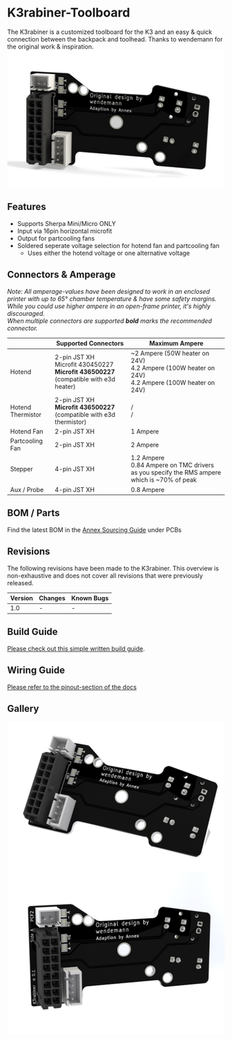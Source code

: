 # K3rabiner-Toolboard

The K3rabiner is a customized toolboard for the K3 and an easy & quick connection between the backpack and toolhead. Thanks to wendemann for the original work & inspiration.
![picture](images/Front.JPG)

## Features

- Supports Sherpa Mini/Micro ONLY
- Input via 16pin horizontal microfit
- Output for partcooling fans
- Soldered seperate voltage selection for hotend fan and partcooling fan
   - Uses either the hotend voltage or one alternative voltage


## Connectors & Amperage

_Note: All amperage-values have been designed to work in an enclosed printer with up to 65° chamber temperature & have  some safety margins. While you could use higher ampere in an open-frame printer, it's highly discouraged. <br/>
When multiple connectors are supported **bold** marks the recommended connector._

|   | Supported Connectors | Maximum Ampere |
| ------------- | ------------- | ------------- | 
| Hotend  | 2-pin JST XH <br/> Microfit 430450227 <br/> **Microfit 436500227** (compatible with e3d heater) | ~2 Ampere (50W heater on 24V) <br/> 4.2 Ampere (100W heater on 24V) <br/>4.2 Ampere (100W heater on 24V)
| Hotend Thermistor  | 2-pin JST XH <br/> **Microfit 436500227** (compatible with e3d thermistor) | / <br/> /
| Hotend Fan | 2-pin JST XH | 1 Ampere
| Partcooling Fan | 2-pin JST XH | 2 Ampere
| Stepper | 4-pin JST XH | 1.2 Ampere <br/> 0.84 Ampere on TMC drivers as you specify the RMS ampere which is ~70% of peak
| Aux / Probe | 4-pin JST XH | 0.8 Ampere

## BOM / Parts

Find the latest BOM in the [Annex Sourcing Guide](https://docs.google.com/spreadsheets/d/1O3eyVuQ6M4F03MJSDs4Z71_XyNjXL5HFTZr1jsaAtRc) under PCBs

## Revisions

The following revisions have been made to the K3rabiner.
This overview is non-exhaustive and does not cover all revisions that were previously released.

|Version|Changes|Known Bugs|
|:------|:-----|:---------|
|1.0|-|-|


## Build Guide

[Please check out this simple written build guide](buildguide/README.md).

## Wiring Guide

[Please refer to the pinout-section of the docs](../pinout/README.md)

## Gallery
![picture](images/Side.JPG)
![picture](images/Front-2.JPG)





